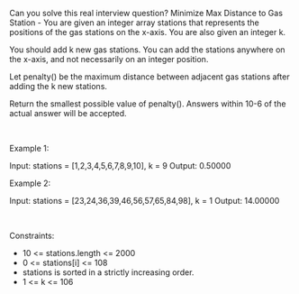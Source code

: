 Can you solve this real interview question? Minimize Max Distance to Gas Station - You are given an integer array stations that represents the positions of the gas stations on the x-axis. You are also given an integer k.

You should add k new gas stations. You can add the stations anywhere on the x-axis, and not necessarily on an integer position.

Let penalty() be the maximum distance between adjacent gas stations after adding the k new stations.

Return the smallest possible value of penalty(). Answers within 10-6 of the actual answer will be accepted.

 

Example 1:

Input: stations = [1,2,3,4,5,6,7,8,9,10], k = 9
Output: 0.50000


Example 2:

Input: stations = [23,24,36,39,46,56,57,65,84,98], k = 1
Output: 14.00000


 

Constraints:

 * 10 <= stations.length <= 2000
 * 0 <= stations[i] <= 108
 * stations is sorted in a strictly increasing order.
 * 1 <= k <= 106